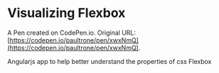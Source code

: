 # Visualizing Flexbox

A Pen created on CodePen.io. Original URL: [https://codepen.io/paultrone/pen/xwxNmQ](https://codepen.io/paultrone/pen/xwxNmQ).

Angularjs app to help better understand the properties of css Flexbox 
